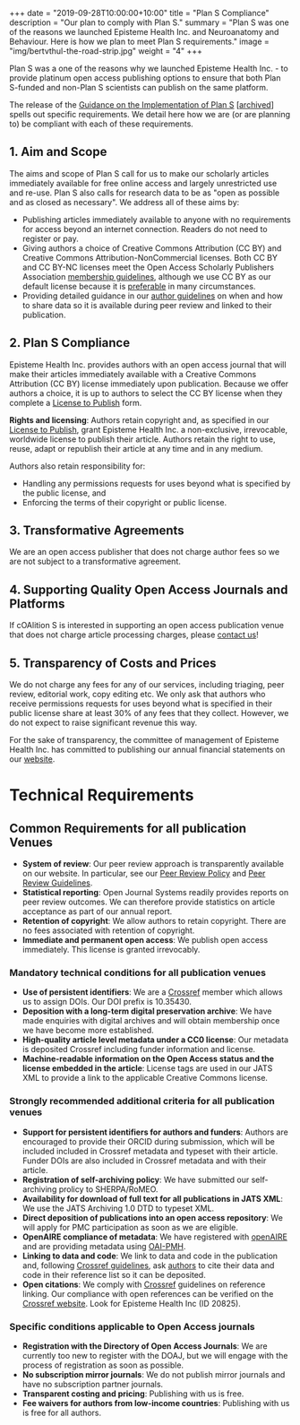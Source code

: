 +++
date = "2019-09-28T10:00:00+10:00"
title = "Plan S Compliance"
description = "Our plan to comply with Plan S."
summary = "Plan S was one of the reasons we launched Episteme Health Inc. and Neuroanatomy and Behaviour. Here is how we plan to meet Plan S requirements."
image = "img/bertvthul-the-road-strip.jpg"
weight = "4"
+++

Plan S was a one of the reasons why we launched Episteme Health Inc. - to provide platinum open access publishing options to ensure that both Plan S-funded and non-Plan S scientists can publish on the same platform.

The release of the [Guidance on the Implementation of Plan S](https://www.coalition-s.org/principles-and-implementation/) [[archived](https://web.archive.org/web/20190616185302/https://www.coalition-s.org/principles-and-implementation/)] spells out specific requirements. We detail here how we are (or are planning to) be compliant with each of these requirements.

## 1. Aim and Scope

The aims and scope of Plan S call for us to make our scholarly articles immediately available for free online access and largely unrestricted use and re-use. Plan S also calls for research data to be as "open as possible and as closed as necessary". We address all of these aims by:

* Publishing articles immediately available to anyone with no requirements for access beyond an internet connection. Readers do not need to register or pay.
* Giving authors a choice of Creative Commons Attribution (CC BY) and Creative Commons Attribution-NonCommercial licenses. Both CC BY and CC BY-NC licenses meet the Open Access Scholarly Publishers Association [membership guidelines](https://oaspa.org/membership/membership-criteria/), although we use CC BY as our default license because it is [preferable](https://oaspa.org/information-resources/frequently-asked-questions/#FAQ5) in many circumstances.
* Providing detailed guidance in our [author guidelines](/policy/submission-guidelines/) on when and how to share data so it is available during peer review and linked to their publication.

## 2. Plan S Compliance

Episteme Health Inc. provides authors with an open access journal that will make their articles immediately available with a Creative Commons Attribution (CC BY) license immediately upon publication. Because we offer authors a choice, it is up to authors to select the CC BY license when they complete a [License to Publish](https://epistemehealth.com/index.php/nab/libraryFiles/downloadPublic/5) form.

**Rights and licensing**: Authors retain copyright and, as specified in our [License to Publish](https://epistemehealth.com/index.php/nab/libraryFiles/downloadPublic/5), grant Episteme Health Inc. a non-exclusive, irrevocable, worldwide license to publish their article. Authors retain the right to use, reuse, adapt or republish their article at any time and in any medium.

Authors also retain responsibility for:

* Handling any permissions requests for uses beyond what is specified by the public license, and
* Enforcing the terms of their copyright or public license.

## 3. Transformative Agreements

We are an open access publisher that does not charge author fees so we are not subject to a transformative agreement.

## 4. Supporting Quality Open Access Journals and Platforms

If cOAlition S is interested in supporting an open access publication venue that does not charge article processing charges, please [contact us](/about/contact)!

## 5. Transparency of Costs and Prices

We do not charge any fees for any of our services, including triaging, peer review, editorial work, copy editing etc. We only ask that authors who receive permissions requests for uses beyond what is specified in their public license share at least 30% of any fees that they collect. However, we do not expect to raise significant revenue this way. 

For the sake of transparency, the committee of management of Episteme Health Inc. has committed to publishing our annual financial statements on our [website](/about/documents).

# Technical Requirements

## Common Requirements for all publication Venues

* **System of review**: Our peer review approach is transparently available on our website. In particular, see our [Peer Review Policy](/policy/peer-review-policy) and [Peer Review Guidelines](/policy/peer-review-guidelines).
* **Statistical reporting**: Open Journal Systems readily provides reports on peer review outcomes. We can therefore provide statistics on article acceptance as part of our annual report.
* **Retention of copyright**: We allow authors to retain copyright. There are no fees associated with retention of copyright.
* **Immediate and permanent open access**: We publish open access immediately. This license is granted irrevocably.

### Mandatory technical conditions for all publication venues

* **Use of persistent identifiers**: We are a [Crossref](https://crossref.org) member which allows us to assign DOIs. Our DOI prefix is 10.35430.
* **Deposition with a long-term digital preservation archive**: We have made enquiries with digital archives and will obtain membership once we have become more established.
* **High-quality article level metadata under a CC0 license**: Our metadata is deposited Crossref including funder information and license.
* **Machine-readable information on the Open Access status and the license embedded in the article**: License tags are used in our JATS XML to provide a link to the applicable Creative Commons license.

### Strongly recommended additional criteria for all publication venues

* **Support for persistent identifiers for authors and funders**: Authors are encouraged to provide their ORCID during submission, which will be included included in Crossref metadata and typeset with their article. Funder DOIs are also included in Crossref metadata and with their article.
* **Registration of self-archiving policy**: We have submitted our self-archiving prolicy to SHERPA/RoMEO.
* **Availability for download of full text for all publications in JATS XML**: We use the JATS Archiving 1.0 DTD to typeset XML.
* **Direct deposition of publications into an open access repository**: We will apply for PMC participation as soon as we are eligible.
* **OpenAIRE compliance of metadata**: We have registered with [openAIRE](https://www.openaire.eu/) and are providing metadata using [OAI-PMH](https://epistemehealth.com/index.php/nab/oai?verb=Identify).
* **Linking to data and code**: We link to data and code in the publication and, following [Crossref guidelines](https://support.crossref.org/hc/en-us/articles/215787303-Crossref-Data-Software-Citation-Deposit-Guide-for-Publishers), ask [authors](/policy/submission-guidelines) to cite their data and code in their reference list so it can be deposited.
* **Open citations**: We comply with [Crossref](https://support.crossref.org/hc/en-us/articles/215785803-Reference-linking) guidelines on reference linking. Our compliance with open references can be verified on the [Crossref website](https://www.crossref.org/reports/members-with-open-references/). Look for Episteme Health Inc (ID 20825).

### Specific conditions applicable to Open Access journals

* **Registration with the Directory of Open Access Journals**: We are currently too new to register with the DOAJ, but we will engage with the process of registration as soon as possible.
* **No subscription mirror journals**: We do not publish mirror journals and have no subscription partner journals.
* **Transparent costing and pricing**: Publishing with us is free.
* **Fee waivers for authors from low-income countries**: Publishing with us is free for all authors.